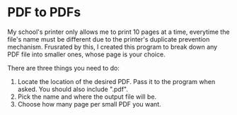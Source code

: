 # PDF to PDFs

My school's printer only allows me to print 10 pages at a time, everytime the file's name must be different due to the printer's duplicate prevention mechanism. Frusrated by this, I created this program to break down any PDF file into smaller ones, whose page is your choice.

There are three things you need to do:

1. Locate the location of the desired PDF. Pass it to the program when asked. You should also include ".pdf".
2. Pick the name and where the output file will be. 
3. Choose how many page per small PDF you want.